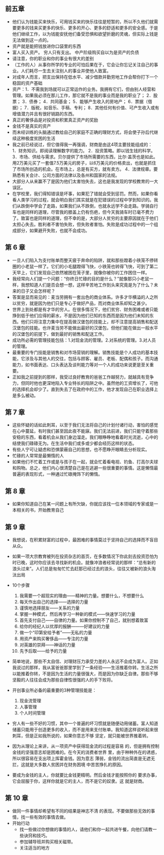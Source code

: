 ## 前五章

- 他们认为钱能买来快乐，可用钱买来的快乐往往是短暂的，所以不久他们就需要更多的钱来买更多的快乐、更多的开心、更多的舒适和更多的安全感。于是他们继续工作，以为钱能安抚他们备受恐惧和欲望折磨的灵魂，但实际上钱是无法做到这一点的。
- 资产就是能把钱放进你口袋里的东西
- 富人买入资产。 穷人只有支出。 中产阶级购买自以为是资产的负债
- 请注意，你的职业和你的事业有很大的差别
- （工作的人）从事你所学的专业的可怕后果在于，它会让你忘记关注自己的事业。人们耗尽一生去关注别人的事业并使他人致富。
- 对成年人而言，把支出保持在低水平、减少借款并勤劳地工作会帮你打下一个稳固的资产基础
- 资产：1．不需我到场就可以正常运作的业务。我拥有它们，但由别人经营和管理。如果我必须在那儿工作，那它就不是我的事业而是我的职业了； 2．股票； 3．债券； 4．共同基金； 5．能够产生收入的房地产； 6．票据（借据）； 7．版税，如音乐、手稿、专利； 8．其他任何有价值、可产生收入或有增值潜力并且有很好销路的东西。
- 真正的奢侈品是对投资和积累真正资产的奖励
- 金钱不是真实的资产
- 而未经训练的头脑通过教给自己的家庭不正确的理财方式，将会使子孙后代继续这种极度贫困的生活
- 我之前已经说过，但它值得我一再强调，财商是由这4项主要技能组成的： 1．财务知识。即阅读理解数字的能力。 2．投资策略。即以钱生钱的科学。 3．市场、供给与需求。贝尔提供了市场所需要的东西，比尔·盖茨也是如此。用2万美元买了一套值7.5万美元的房子，以6万美元的价格卖出，也就是抓住了市场所创造的机会。在市场上，总是有买方，就有卖方。 4．法律规章。要熟悉有关会计、公司方面的法律以及各州和国家的法规。
- 大部分人从来赢不了是因为他们太害怕失去，这也是我发现的学校教育的一大误区。
- 在学校里，我们得知错误是坏事，如果犯了错就会受到惩罚。然而，如果你看看人类学习的过程，就会明白我们其实就是在犯错误的过程中学到知识的。我们从跌倒中学会了走路，如果我们从不跌倒，也就永远学不会走路。学骑自行车也是同样的道理，尽管我的膝盖上仍有伤疤，但今天我骑车时已毫不费力了。致富也是同样的道理，但不幸的是，大部分人贫穷的主要原因就在于他们太担心失去。胜利者不害怕失败，但失败者害怕。失败是成功过程中的一个组成部分，如果避开失败，也就不会成功。

## 第 6 章

- 一旦人们陷入为支付账单而整天疲于奔命的陷阱，就和那些蹬着小铁笼不停转圈的小老鼠一样了。它们的小毛腿蹬得飞快，小铁笼也转得飞快，可到了第二天早上，它们发现自己依然被困在笼子里，就像你被你的工作困住一样。
- 我经常向人们提一个问题：“你终日忙碌的目的是什么？”就像那只小老鼠一样，我想知道人们是否会想一想，这样辛苦地工作到头来究竟是为了什么？未来的日子又会怎样呢？
- 答案是显而易见的：麦当劳拥有一套出色的商业体系。许多才华横溢的人之所以贫穷，就是因为他们只是专心于做好产品，而对商业体系却知之甚少。
- 世界上到处都是有才华的穷人。在很多情况下，他们贫穷、财务困难或者只能挣到低于他们应得的薪水，不是因为他们已知的东西而是因为他们未知的东西。他们只将注意力集中在提高做汉堡包的技能上，却不注意提高销售和配送汉堡包的技能。也许麦当劳不能做出最好的汉堡包，但他们能在做出一般水平的汉堡包的前提下，做到最好的销售和配送工作。
- 成功所必需的管理技能包括：1.对现金流的管理。2.对系统的管理。3.对人员的管理。
- 最重要的专门技能是销售和对市场营销的理解。销售技能是个人成功的基本技能，它涉及与其他人的交往，包括与顾客、雇员、老板、配偶和孩子。而沟通能力，如书面表达、口头表达及谈判能力等对一个人的成功来说更是至关重要。
- 正如我之前提到的那样，我受过良好教育的爸爸工作越努力，就越具有竞争力，但同时他也更深地陷入专业特长的陷阱之中。虽然他的工资增长了，可他的选择机会却少了。直到失去了在政府中的工作，他才发现自己在职业选择上是多么被动。

## 第 7 章

- 这些怀疑的话如此刺耳，以至于我们无法将自己的计划付诸行动，害怕的感觉在心中蔓延，有时我们甚至因此夜不能寐。我们无法前进，我们只能守着那些安稳的东西，看着机会从我们身边溜走。我们眼睁睁地看着时光流逝，心中的结使我们碌碌无为。在生活中我们或多或少都会经历这样的状态。
- 有些人宁可让疑虑和恐惧蒙蔽自己的思想，也不愿睁开眼睛去分析现实。
- 忙碌的人常常是最懒惰的人
- 如果他们不忙着工作或是与孩子在一起，就会忙着看电视、钓鱼、打高尔夫球和购物。总之，他们内心很清楚自己是在逃避一些很重要的事情。这是懒惰最普遍的表现形式，一种通过忙碌掩饰下的懒惰。

## 第 8 章

- 如果你知道自己在某一问题上有所欠缺，你就应该找一位本领域的专家或是一本相关的书，开始教育自己

## 第 9 章

- 我想说，在积累财富的过程中，最困难的事情莫过于坚持自己的选择而不盲目从众。

- 如果一项大宗教育被列在投资杂志的首页，在多数情况下你此刻去投资恐怕为时已晚，这时你应该去寻找新的机会。就像冲浪者经常说的那样：“总有新的浪头过来”。人们总是匆匆忙忙去赶那已经过去的浪头，往往又被新的浪头淘汰出局

- 10个步骤

  1. 我需要一个超现实的理由——精神的力量。想要什么，不想要什么
  2. 每天作出自己的选择——选择的力量
  3. 谨慎地选择朋友——关系的力量
  4. 掌握一种模式，然后再学习一种新的模式——快速学习的力量
  5. 首先支付自己——自律的力量。如果你控制不了自己，就别想着致富
  6. 给你的经纪人以优厚的报酬———好建议的力量
  7. 做一个“印第安给予者”——无私的力量
  8. 用资产来购买奢侈品——专注的力量
  9. 对英雄的崇拜——神话的力量
  10. 先予后取——给予的力量

- 简单地说，那些不太自信、对理财压力承受力差的人永远不会成为富人。正如我说过的那样，我从富爸爸那里学到了一条经验——生活推着你转。生活之所以能推着你转，不是因为生活的力量很强大，而是因为你缺乏自律。那些不够坚毅的人往往会成为那些自律性很强的人的手下败将。

- 开创事业所必备的最重要的3种管理技能是：

  1. 现金流管理
  2. 人事管理
  3. 个人时间管理

- 穷人有一些不好的习惯，其中一个普遍的坏习惯就是随便动用储蓄。富人知道储蓄只能用于创造更多的收入，而不是用来支付账单。我知道这样说听起来很刺耳，但是正如我所说的，如果你意志不够 坚定，就只能被世界推着转。

- 因为从理论上来讲，从一项资产中获得现金流的过程是容易 的，但是拥有控制金钱的坚强意志却是困难的。在今天的消费者世界 里，由于种种外在的诱惑，所以很容易在支出项上挥霍金钱。因为意志 薄弱，金钱的流出简直是无遮无拦，这就是大多数人贫困并在财务困境 中苦苦挣扎的原因。

- 要成为金钱的主人，你就要比金钱更精明。然后金钱才能按照你的 要求办事，它会屈服于你，这样你就是它的主人，而不是它的奴隶。这 就是财商。

  

  
## 第 10 章  

- 做同一件事情却希望有不同的结果是神志不清 的表现。不要做那些无效的事情，找一些有效的事情去做。
- 开始行动
  - 找一些做过你想做的事情的人，请他们和你一起共进午餐，向他们请教一些诀窍和技巧。
  - 参加辅导班并购买相关磁带。
  - 关注适当的地方